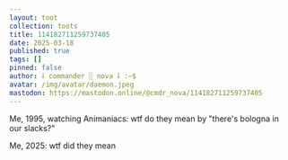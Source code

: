```yaml
---
layout: toot
collection: toots
title: 114182711259737405
date: 2025-03-18
published: true
tags: []
pinned: false
author: ⸸ commander ░ nova ⸸ :~$
avatar: /img/avatar/daemon.jpeg
mastodon: https://mastodon.online/@cmdr_nova/114182711259737405
---
```


Me, 1995, watching Animaniacs: wtf do they mean by "there's bologna in our slacks?"

Me, 2025: wtf did they mean
